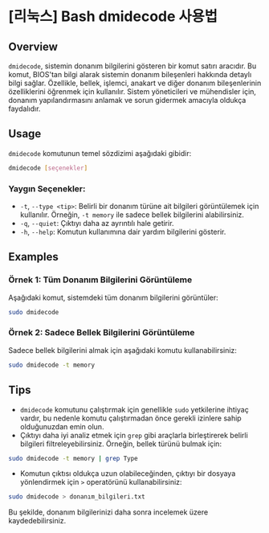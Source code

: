 # [리눅스] Bash dmidecode 사용법

## Overview
`dmidecode`, sistemin donanım bilgilerini gösteren bir komut satırı aracıdır. Bu komut, BIOS'tan bilgi alarak sistemin donanım bileşenleri hakkında detaylı bilgi sağlar. Özellikle, bellek, işlemci, anakart ve diğer donanım bileşenlerinin özelliklerini öğrenmek için kullanılır. Sistem yöneticileri ve mühendisler için, donanım yapılandırmasını anlamak ve sorun gidermek amacıyla oldukça faydalıdır.

## Usage
`dmidecode` komutunun temel sözdizimi aşağıdaki gibidir:

```bash
dmidecode [seçenekler]
```

### Yaygın Seçenekler:
- `-t`, `--type <tip>`: Belirli bir donanım türüne ait bilgileri görüntülemek için kullanılır. Örneğin, `-t memory` ile sadece bellek bilgilerini alabilirsiniz.
- `-q`, `--quiet`: Çıktıyı daha az ayrıntılı hale getirir.
- `-h`, `--help`: Komutun kullanımına dair yardım bilgilerini gösterir.

## Examples
### Örnek 1: Tüm Donanım Bilgilerini Görüntüleme
Aşağıdaki komut, sistemdeki tüm donanım bilgilerini görüntüler:

```bash
sudo dmidecode
```

### Örnek 2: Sadece Bellek Bilgilerini Görüntüleme
Sadece bellek bilgilerini almak için aşağıdaki komutu kullanabilirsiniz:

```bash
sudo dmidecode -t memory
```

## Tips
- `dmidecode` komutunu çalıştırmak için genellikle `sudo` yetkilerine ihtiyaç vardır, bu nedenle komutu çalıştırmadan önce gerekli izinlere sahip olduğunuzdan emin olun.
- Çıktıyı daha iyi analiz etmek için `grep` gibi araçlarla birleştirerek belirli bilgileri filtreleyebilirsiniz. Örneğin, bellek türünü bulmak için:

```bash
sudo dmidecode -t memory | grep Type
```
- Komutun çıktısı oldukça uzun olabileceğinden, çıktıyı bir dosyaya yönlendirmek için `>` operatörünü kullanabilirsiniz:

```bash
sudo dmidecode > donanım_bilgileri.txt
```

Bu şekilde, donanım bilgilerinizi daha sonra incelemek üzere kaydedebilirsiniz.
